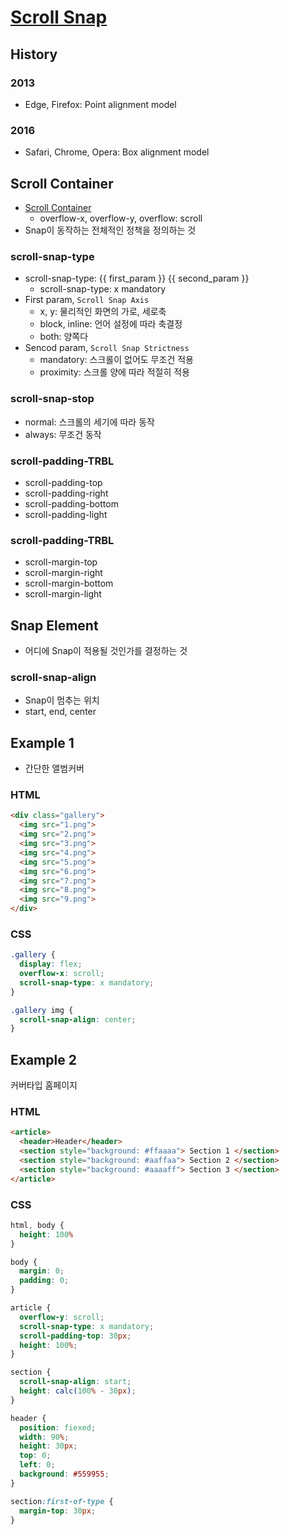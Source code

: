 # [Scroll Snap](https://drafts.csswg.org/css-scroll-snap)

## History

### 2013
- Edge, Firefox: Point alignment model

### 2016
- Safari, Chrome, Opera: Box alignment model

## Scroll Container
- [Scroll Container](https://drafts.csswg.org/css-overflow-3)
  - overflow-x, overflow-y, overflow: scroll
- Snap이 동작하는 전체적인 정책을 정의하는 것

### scroll-snap-type
- scroll-snap-type: {{ first_param }} {{ second_param }}
  - scroll-snap-type: x mandatory
- First param, `Scroll Snap Axis`
  - x, y: 물리적인 화면의 가로, 세로축
  - block, inline: 언어 설정에 따라 축결정
  - both: 양쪽다
- Sencod param, `Scroll Snap Strictness`
  - mandatory: 스크롤이 없어도 무조건 적용
  - proximity: 스크롤 양에 따라 적절히 적용

### scroll-snap-stop
- normal: 스크롤의 세기에 따라 동작
- always: 무조건 동작

### scroll-padding-TRBL
- scroll-padding-top
- scroll-padding-right
- scroll-padding-bottom
- scroll-padding-light

### scroll-padding-TRBL
- scroll-margin-top
- scroll-margin-right
- scroll-margin-bottom
- scroll-margin-light

## Snap Element
- 어디에 Snap이 적용될 것인가를 결정하는 것

### scroll-snap-align
- Snap이 멈추는 위치
- start, end, center

## Example 1
- 간단한 앨범커버

### HTML
``` HTML
<div class="gallery">
  <img src="1.png">
  <img src="2.png">
  <img src="3.png">
  <img src="4.png">
  <img src="5.png">
  <img src="6.png">
  <img src="7.png">
  <img src="8.png">
  <img src="9.png">
</div>
```

### CSS
``` CSS
.gallery {
  display: flex;
  overflow-x: scroll;
  scroll-snap-type: x mandatory;
}

.gallery img {
  scroll-snap-align: center;
}
```

## Example 2
커버타입 홈페이지

### HTML
``` HTML
<article>
  <header>Header</header>
  <section style="background: #ffaaaa"> Section 1 </section>
  <section style="background: #aaffaa"> Section 2 </section>
  <section style="background: #aaaaff"> Section 3 </section>
</article>
```

### CSS
``` CSS
html, body {
  height: 100%
}

body {
  margin: 0;
  padding: 0;
}

article {
  overflow-y: scroll;
  scroll-snap-type: x mandatory;
  scroll-padding-top: 30px;
  height: 100%;
}

section {
  scroll-snap-align: start;
  height: calc(100% - 30px);
}

header {
  position: fiexed;
  width: 90%;
  height: 30px;
  top: 0;
  left: 0;
  background: #559955;
}

section:first-of-type {
  margin-top: 30px;
}
```
